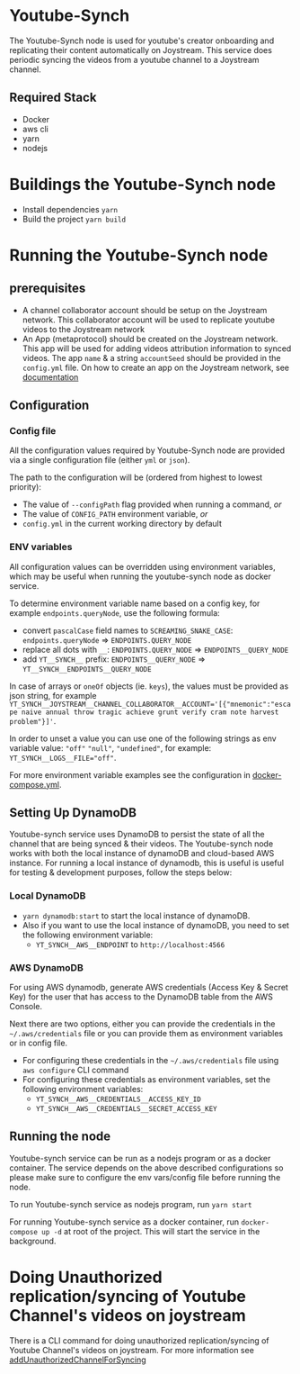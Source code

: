 # Youtube-Synch

The Youtube-Synch node is used for youtube's creator onboarding and replicating their content automatically on Joystream. This service does periodic syncing the videos from a youtube channel to a Joystream channel.

## Required Stack

- Docker
- aws cli
- yarn
- nodejs

# Buildings the Youtube-Synch node

- Install dependencies
  `yarn`
- Build the project
  `yarn build`

# Running the Youtube-Synch node

## prerequisites

- A channel collaborator account should be setup on the Joystream network. This collaborator account will be used to replicate youtube videos to the Joystream network
- An App (metaprotocol) should be created on the Joystream network. This app will be used for adding videos attribution information to synced videos. The app `name` & a string `accountSeed` should be provided in the `config.yml` file. On how to create an app on the Joystream network, see [documentation](https://github.com/Joystream/joystream/blob/apps-metaprotocol/cli/README.md#joystream-cli-appscreateapp)

## Configuration

### Config file

All the configuration values required by Youtube-Synch node are provided via a single configuration file (either `yml` or `json`).

The path to the configuration will be (ordered from highest to lowest priority):

- The value of `--configPath` flag provided when running a command, _or_
- The value of `CONFIG_PATH` environment variable, _or_
- `config.yml` in the current working directory by default

### ENV variables

All configuration values can be overridden using environment variables, which may be useful when running the youtube-synch node as docker service.

To determine environment variable name based on a config key, for example `endpoints.queryNode`, use the following formula:

- convert `pascalCase` field names to `SCREAMING_SNAKE_CASE`: `endpoints.queryNode` => `ENDPOINTS.QUERY_NODE`
- replace all dots with `__`: `ENDPOINTS.QUERY_NODE` => `ENDPOINTS__QUERY_NODE`
- add `YT__SYNCH__` prefix: `ENDPOINTS__QUERY_NODE` => `YT__SYNCH__ENDPOINTS__QUERY_NODE`

In case of arrays or `oneOf` objects (ie. `keys`), the values must be provided as json string, for example `YT_SYNCH__JOYSTREAM__CHANNEL_COLLABORATOR__ACCOUNT='[{"mnemonic":"escape naive annual throw tragic achieve grunt verify cram note harvest problem"}]'`.

In order to unset a value you can use one of the following strings as env variable value: `"off"` `"null"`, `"undefined"`, for example: `YT_SYNCH__LOGS__FILE="off"`.

For more environment variable examples see the configuration in [docker-compose.yml](./docker-compose.yml).

## Setting Up DynamoDB

Youtube-synch service uses DynamoDB to persist the state of all the channel that are being synced & their videos. The Youtube-synch node works with both the local instance of dynamoDB and cloud-based AWS instance.
For running a local instance of dynamodb, this is useful is useful for testing & development purposes, follow the steps below:

### Local DynamoDB

- `yarn dynamodb:start` to start the local instance of dynamoDB.
- Also if you want to use the local instance of dynamoDB, you need to set the following environment variable:
  - `YT_SYNCH__AWS__ENDPOINT` to `http://localhost:4566`

### AWS DynamoDB

For using AWS dynamodb, generate AWS credentials (Access Key & Secret Key) for the user that has access to the DynamoDB table from the AWS Console.

Next there are two options, either you can provide the credentials in the `~/.aws/credentials` file or you can provide them as environment variables or in config file.

- For configuring these credentials in the `~/.aws/credentials` file using `aws configure` CLI command
- For configuring these credentials as environment variables, set the following environment variables:
  - `YT_SYNCH__AWS__CREDENTIALS__ACCESS_KEY_ID`
  - `YT_SYNCH__AWS__CREDENTIALS__SECRET_ACCESS_KEY`

## Running the node

Youtube-synch service can be run as a nodejs program or as a docker container. The service depends on the above described configurations so please make sure to configure the env vars/config file before running the node.

To run Youtube-synch service as nodejs program, run `yarn start`

For running Youtube-synch service as a docker container, run `docker-compose up -d` at root of the project. This will start the service in the background.

# Doing Unauthorized replication/syncing of Youtube Channel's videos on joystream

There is a CLI command for doing unauthorized replication/syncing of Youtube Channel's videos on joystream. For more information see
[addUnauthorizedChannelForSyncing](./src/cli/docs/addUnauthorizedChannelForSyncing.md)
